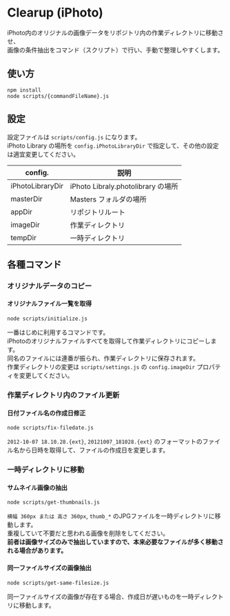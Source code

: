# Clearup (iPhoto)

iPhoto内のオリジナルの画像データをリポジトリ内の作業ディレクトリに移動させ、  
画像の条件抽出をコマンド（スクリプト）で行い、手動で整理しやすくします。

## 使い方

    npm install
    node scripts/{commandFileName}.js

## 設定

設定ファイルは `scripts/config.js` になります。  
iPhoto Library の場所を `config.iPhotoLibraryDir` で指定して、その他の設定は適宜変更してください。

|     config.      |                説明                |
| ---------------- | ---------------------------------- |
| iPhotoLibraryDir | iPhoto Libraly.photolibrary の場所 |
| masterDir        | Masters フォルダの場所             |
| appDir           | リポジトリルート                   |
| imageDir         | 作業ディレクトリ                   |
| tempDir          | 一時ディレクトリ                   |

## 各種コマンド

### オリジナルデータのコピー

#### オリジナルファイル一覧を取得

    node scripts/initialize.js

一番はじめに利用するコマンドです。  
iPhotoのオリジナルファイルすべてを取得して作業ディレクトリにコピーします。  
同名のファイルには連番が振られ、作業ディレクトリに保存されます。  
作業ディレクトリの変更は `scripts/settings.js` の `config.imageDir` プロパティを変更してください。

### 作業ディレクトリ内のファイル更新

#### 日付ファイル名の作成日修正

    node scripts/fix-filedate.js

`2012-10-07 18.10.28.{ext}`, `20121007_181028.{ext}` のフォーマットのファイル名から日時を取得して、ファイルの作成日を変更します。

### 一時ディレクトリに移動

#### サムネイル画像の抽出

    node scripts/get-thumbnails.js

`横幅 360px または 高さ 360px`, `thumb_*` のJPGファイルを一時ディレクトリに移動します。  
重複していて不要だと思われる画像を削除をしてください。  
**前者は画像サイズのみで抽出していますので、本来必要なファイルが多く移動される場合があります。**

#### 同一ファイルサイズの画像抽出

    node scripts/get-same-filesize.js

同一ファイルサイズの画像が存在する場合、作成日が遅いものを一時ディレクトリに移動します。
